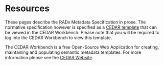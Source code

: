 # Resources

These pages describe the RADx Metadata Specification in prose.  The normative specification however is specified as a [CEDAR template](https://cedar.metadatacenter.org/dashboard?folderId=https:%2F%2Frepo.metadatacenter.org%2Ffolders%2F5ac6dcb6-7a9b-4a75-a945-60ae43750953) that can be viewed in the CEDAR Workbench.  Please note that you will be required to log into the CEDAR Workbench to view this template. 

The CEDAR Workbench is a free Open-Source Web Application for creating, maintaining and populating semantic metadata templates.   For more information please see the [CEDAR Website](https://metadatacenter.org).


